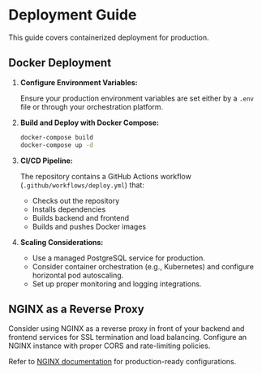 # Deployment Guide

This guide covers containerized deployment for production.

## Docker Deployment

1. **Configure Environment Variables:**

   Ensure your production environment variables are set either by a `.env` file or through your orchestration platform.

2. **Build and Deploy with Docker Compose:**

   ```bash
   docker-compose build
   docker-compose up -d
   ```

3. **CI/CD Pipeline:**

   The repository contains a GitHub Actions workflow (`.github/workflows/deploy.yml`) that:
   - Checks out the repository
   - Installs dependencies
   - Builds backend and frontend
   - Builds and pushes Docker images

4. **Scaling Considerations:**

   - Use a managed PostgreSQL service for production.
   - Consider container orchestration (e.g., Kubernetes) and configure horizontal pod autoscaling.
   - Set up proper monitoring and logging integrations.

## NGINX as a Reverse Proxy

Consider using NGINX as a reverse proxy in front of your backend and frontend services for SSL termination and load balancing. Configure an NGINX instance with proper CORS and rate-limiting policies.

Refer to [NGINX documentation](https://docs.nginx.com/) for production-ready configurations.